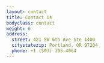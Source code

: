 ```yaml
---
layout: contact 
title: Contact Us
bodyclass: contact
weight: 6
address:
  street: 421 SW 6th Ave Ste 1400
  citystatezip: Portland, OR 97204
  phone: +1 (503) 395-4064
---
```

